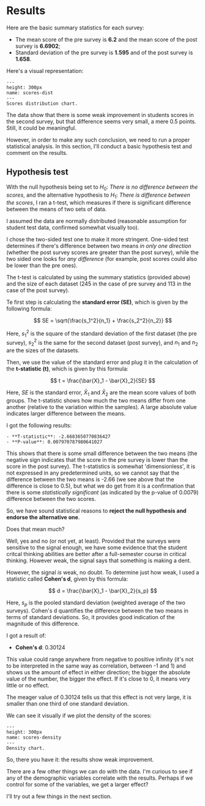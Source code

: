 # Results

Here are the basic summary statistics for each survey:

- The mean score of the pre survey is **6.2** and the mean score of the post survey is **6.6902**;
- Standard deviation of the pre survey is **1.595** and of the post survey is **1.658**.

Here's a visual representation:

```{figure} ../Files/Charts/scores_dist.png
---
height: 300px
name: scores-dist
---
Scores distribution chart.
```

The data show that there is some weak improvement in students scores in the second survey, but that difference seems very small, a mere 0.5 points. Still, it could be meaningful.

However, in order to make any such conclusion, we need to run a proper statistical analysis. In this section, I'll conduct a basic hypothesis test and comment on the results.

## Hypothesis test

With the null hypothesis being set to $H_0$: *There is no difference between the scores*, and the alternative hypothesis to $H_1$: *There is difference between the scores*, I ran a t-test, which measures if there is significant difference between the means of two sets of data. 

I assumed the data are normally distributed (reasonable assumption for student test data, confirmed somewhat visually too).

I chose the two-sided test one to make it more stringent. One-sided test determines if there's difference between two means *in only one direction* (whether the post survey scores are greater than the post survey), while the two sided one looks for *any difference* (for example, post scores could also be lower than the pre ones).

The t-test is calculated by using the summary statistics (provided above) and the size of each dataset (245 in the case of pre survey and 113 in the case of the post survey).

Te first step is calculating the **standard error (SE)**, which is given by the following formula:

$$ SE = \sqrt{\frac{s_1^2}{n_1} + \frac{s_2^2}{n_2}} $$

Here, $s_1^2$ is the square of the standard deviation of the first dataset (the pre survey), $s_2^2$ is the same for the second dataset (post survey), and $n_1$ and $n_2$ are the sizes of the datasets.

Then, we use the value of the standard error and plug it in the calculation of the **t-statistic (t)**, which is given by this formula:

$$ t = \frac{\bar{X}_1 - \bar{X}_2}{SE} $$

Here, $SE$ is the standard error, $\bar{X}_1$ and $\bar{X}_2$ are the mean score values of both groups. The t-statistic shows how much the two means differ from one another (relative to the variation within the samples). A large absolute value indicates larger difference between the means.  

I got the following results: 

```{card}
- **T-statistic**: -2.6683650770836427
- **P-value**: 0.007970787980641027
```

This shows that there is some small difference between the two means (the negative sign indicates that the score in the pre survey is lower than the score in the post survey). The t-statistics is somewhat 'dimensionless', it is not expressed in any predetermined units, so we cannot say that the difference between the two means is -2.66 (we see above that the difference is close to 0.5), but what we do get from it is a confirmation that there is some *statistically significant* (as indicated by the p-value of 0.0079) difference between the two scores.

So, we have sound statistical reasons to **reject the null hypothesis and endorse the alternative one**.

Does that mean much?

Well, yes and no (or not yet, at least). Provided that the surveys were sensitive to the signal enough, we have some evidence that the student critcal thinking abilities are better after a full-semester course in critical thinking. However weak, the signal says that something is making a dent.

However, the signal *is* weak, no doubt. To determine just how weak, I used a statistic called **Cohen's d**, given by this formula:

$$ d = \frac{\bar{X}_1 - \bar{X}_2}{s_p} $$

Here, ${s_p}$ is the pooled standard deviation (weighted average of the two surveys). Cohen's d quantifies the difference between the two means in terms of standard deviations. So, it provides good indication of the magnitude of this difference.

I got a result of:

- **Cohen's d**: 0.30124

This value could range anywhere from negative to positive infinity (it's not to be interpreted in the same way as correlation, between -1 and 1) and shows us the amount of effect in either direction; the bigger the absolute value of the number, the bigger the effect. If it's close to 0, it means very little or no effect. 

The meager value of 0.30124 tells us that this effect is not very large, it is smaller than one third of one standard deviation.

We can see it visually if we plot the density of the scores:

```{figure} ../Files/Charts/scores_dens.png
---
height: 300px
name: scores-density
---
Density chart.
```

So, there you have it: the results show weak improvement. 

There are a few other things we can do with the data. I'm curious to see if any of the demographic variables correlate with the results. Perhaps if we control for some of the variables, we get a larger effect?

I'll try out a few things in the next section.


